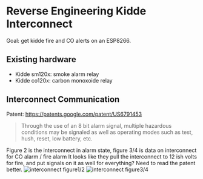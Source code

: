 # Reverse Engineering Kidde Interconnect

Goal: get kidde fire and CO alerts on an ESP8266.

## Existing hardware
* Kidde sm120x: smoke alarm relay
* Kidde co120x: carbon monoxoide relay

## Interconnect Communication
Patent: https://patents.google.com/patent/US6791453
> Through the use of an 8 bit alarm signal, multiple hazardous conditions may be signaled as well as operating modes such as test, hush, reset, low battery, etc.

Figure 2 is the interconnect in alarm state, figure 3/4 is data on interconnect for CO alarm / fire alarm
It looks like they pull the interconnect to 12 ish volts for fire, and put signals on it as well for everything?
Need to read the patent better.
![interconnect figure1/2](https://patentimages.storage.googleapis.com/97/80/04/b3de877550e509/US06791453-20040914-D00001.png)
![interconnect figure3/4](https://patentimages.storage.googleapis.com/05/c5/c1/f4fd7dc90d4ad5/US06791453-20040914-D00002.png)
